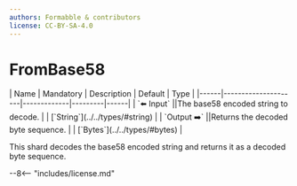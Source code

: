 ```yaml
---
authors: Formabble & contributors
license: CC-BY-SA-4.0
---
```



# FromBase58

<div class="sh-parameters" markdown="1">
| Name | Mandatory | Description | Default | Type |
|------|---------------------|-------------|---------|------|
| `⬅️ Input` ||The base58 encoded string to decode. | | [`String`](../../types/#string) |
| `Output ➡️` ||Returns the decoded byte sequence. | | [`Bytes`](../../types/#bytes) |

</div>

This shard decodes the base58 encoded string and returns it as a decoded byte sequence.

--8<-- "includes/license.md"

